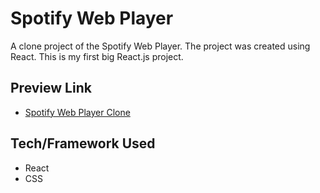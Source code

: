 # Spotify Web Player

A clone project of the Spotify Web Player. The project was created using React. This is my first big React.js project.

## Preview Link
- [Spotify Web Player Clone](https://voluble-melomakarona-231489.netlify.app)

## Tech/Framework Used
* React
* CSS
